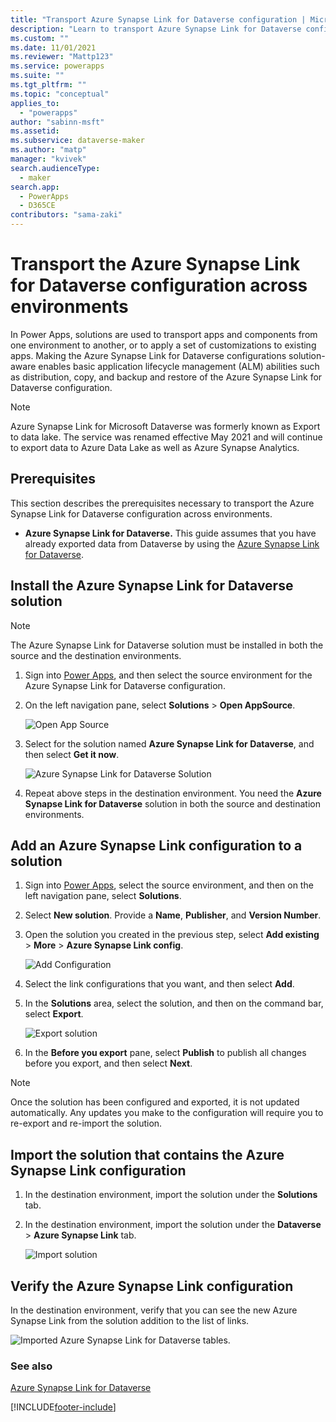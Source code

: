 ```yaml
---
title: "Transport Azure Synapse Link for Dataverse configuration | MicrosoftDocs"
description: "Learn to transport Azure Synapse Link for Dataverse configurations across environments."
ms.custom: ""
ms.date: 11/01/2021
ms.reviewer: "Mattp123"
ms.service: powerapps
ms.suite: ""
ms.tgt_pltfrm: ""
ms.topic: "conceptual"
applies_to: 
  - "powerapps"
author: "sabinn-msft"
ms.assetid: 
ms.subservice: dataverse-maker
ms.author: "matp"
manager: "kvivek"
search.audienceType: 
  - maker
search.app: 
  - PowerApps
  - D365CE
contributors: "sama-zaki"
---
```

# Transport the Azure Synapse Link for Dataverse configuration across environments

In Power Apps, solutions are used to transport apps and components from one environment to another, or to apply a set of customizations to existing apps. Making the Azure Synapse Link for Dataverse configurations solution-aware enables basic application lifecycle management (ALM) abilities such as distribution, copy, and backup and restore of the Azure Synapse Link for Dataverse configuration.

> [!NOTE]
> Azure Synapse Link for Microsoft Dataverse was formerly known as Export to data lake. The service was renamed effective May 2021 and will continue to export data to Azure Data Lake as well as Azure Synapse Analytics.

## Prerequisites

This section describes the prerequisites necessary to transport the Azure Synapse Link for Dataverse configuration across environments.

- **Azure Synapse Link for Dataverse.** This guide assumes that you have already exported data from Dataverse by using the [Azure Synapse Link for Dataverse](export-to-data-lake.md).

## Install the Azure Synapse Link for Dataverse solution

> [!NOTE]
> The Azure Synapse Link for Dataverse solution must be installed in both the source and the destination environments.

1. Sign into [Power Apps](https://make.powerapps.com/?utm_source=padocs&utm_medium=linkinadoc&utm_campaign=referralsfromdoc), and then select the source environment for the Azure Synapse Link for Dataverse configuration.

2. On the left navigation pane, select **Solutions** > **Open AppSource**.

    ![Open App Source](media/open-app-source.png "Open App Source")

3. Select for the solution named **Azure Synapse Link for Dataverse**, and then select **Get it now**.

    ![Azure Synapse Link for Dataverse Solution](media/asl-solution.png "Azure Synapse Link for Dataverse Solution")

4. Repeat above steps in the destination environment. You need the **Azure Synapse Link for Dataverse** solution in both the source and destination environments.

## Add an Azure Synapse Link configuration to a solution

1. Sign into [Power Apps](https://make.powerapps.com/?utm_source=padocs&utm_medium=linkinadoc&utm_campaign=referralsfromdoc), select the source environment, and then on the left navigation pane, select **Solutions**.

2. Select **New solution**. Provide a **Name**, **Publisher**, and **Version Number**.  

3. Open the solution you created in the previous step, select **Add existing** > **More** > **Azure Synapse Link config**.

    ![Add Configuration](media/asl-add-config.png "Add Configuration")

4. Select the link configurations that you want, and then select **Add**.

5. In the **Solutions** area, select the solution, and then on the command bar, select **Export**.

    ![Export solution](media/export-solution.png "Export solution")

6. In the **Before you export** pane, select **Publish** to publish all changes before you export, and then select **Next**.

> [!NOTE]
> Once the solution has been configured and exported, it is not updated automatically. Any updates you make to the configuration will require you to re-export and re-import the solution.

## Import the solution that contains the Azure Synapse Link configuration

1. In the destination environment, import the solution under the **Solutions** tab.

2. In the destination environment, import the solution under the **Dataverse** > **Azure Synapse Link** tab.

    ![Import solution](media/import-solution.png "Import solution")

## Verify the Azure Synapse Link configuration

In the destination environment, verify that you can see the new Azure Synapse Link from the solution addition to the list of links.

![Imported Azure Synapse Link for Dataverse tables.](media/imported-export-entities.png "Imported Azure Synapse Link for Dataverse tables")

### See also

[Azure Synapse Link for Dataverse](./export-to-data-lake.md)

[!INCLUDE[footer-include](../../includes/footer-banner.md)]
